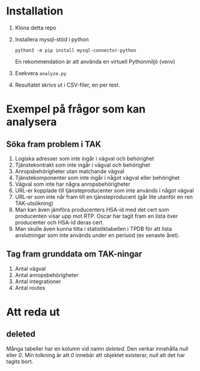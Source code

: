 # Installation
1. Klona detta repo
2. Installera mysql-stöd i python

    `python3 -m pip install mysql-connector-python`

   En rekommendation är att använda en virtuell Pythonmiljö (venv)

3. Exekvera `analyze.py`
4. Resultatet skrivs ut i CSV-filer, en per test. 
# Exempel på frågor som kan analysera
## Söka fram problem i TAK
1. Logiska adresser som inte ingår i vägval och behörighet
2. Tjänstekontrakt som inte ingår i vägval och behörighet
3. Anropsbehörigheter utan matchande vägval
4. Tjänstekomponenter som inte ingår i något vägval eller behörighet
5. Vägval som inte har några anropsbehörigheter
6. URL-er kopplade till tjänsteproducenter som inte används i något vägval
7. URL-er som inte når fram till en tjänsteproducent (går lite utanför en ren TAK-utsökning)
8. Man kan även jämföra producenters HSA-id med det cert som producenten visar upp mot RTP. Oscar har tagit fram en lista över producenter och HSA-id deras cert. 
9. Man skulle även kunna titta i statistiktabellen i TPDB för att lista anslutningar som inte används under en periuod (ex senaste året).

## Tag fram grunddata om TAK-ningar
1. Antal vägval
2. Antal anropsbehörigheter
3. Antal integrationer
4. Antal routes

# Att reda ut
## deleted
Många tabeller har en kolumn vid namn *deleted*. Den verkar innehålla *null* eller *0*. Min tolkning är att *0* innebär att objektet existerar, *null* att det har tagits bort. 

